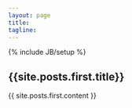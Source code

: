 ```yaml
---
layout: page
title: 
tagline: 
---
```

{% include JB/setup %}

<div class='index-post'>
    <h2>{{site.posts.first.title}}</h2>
    <div class='index-content'>{{ site.posts.first.content }}</div>
</div>

